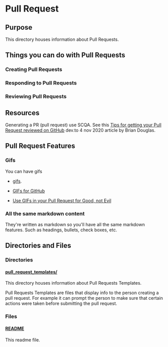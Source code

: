 # Pull Request

## Purpose

This directory houses information about Pull Requests.

## Things you can do with Pull Requests

### Creating Pull Requests

### Responding to Pull Requests

### Reviewing Pull Requests

## Resources

Generating a PR (pull request) use SCQA. See this [Tips for getting your Pull Request reviewed on GitHub](https://dev.to/opensauced/tip-for-getting-your-pull-request-reviewed-on-github-2b7c) dev.to 4 nov 2020 article by Brian Douglas.

## Pull Request Features

### Gifs

You can have gifs

- [gifs](https://chromewebstore.google.com/detail/gifs-for-github/dkgjnpbipbdaoaadbdhpiokaemhlphep).

- [GIFs for GitHub](https://chromewebstore.google.com/detail/gifs-for-github/dkgjnpbipbdaoaadbdhpiokaemhlphep)

- [Use GIFs in your Pull Request for Good, not Evil](https://schneems.com/post/41104255619/use-gifs-in-your-pull-request-for-good-not-evil)

### All the same markdown content

They're written as markdown so you'll have all the same markdown features. Such as headings, bullets, check boxes, etc.

## Directories and Files

### Directories

#### [pull_request_templates/](./pull_request_templates/)

This directory houses information about Pull Requests Templates.

Pull Requests Templates are files that display info to the person creating a pull request. For example it can prompt the person to make sure that certain actions were taken before submitting the pull request.

### Files

#### [README](./README.md)

This readme file.
